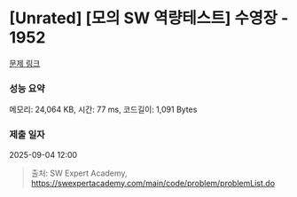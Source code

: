 # [Unrated] [모의 SW 역량테스트] 수영장 - 1952 

[문제 링크](https://swexpertacademy.com/main/code/problem/problemDetail.do?contestProbId=AV5PpFQaAQMDFAUq) 

### 성능 요약

메모리: 24,064 KB, 시간: 77 ms, 코드길이: 1,091 Bytes

### 제출 일자

2025-09-04 12:00



> 출처: SW Expert Academy, https://swexpertacademy.com/main/code/problem/problemList.do